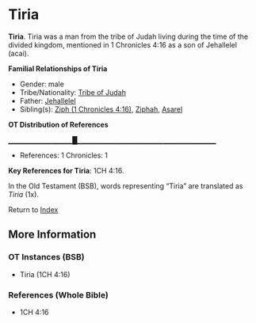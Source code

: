 # Tiria
**Tiria**. 
Tiria was a man from the tribe of Judah living during the time of the divided kingdom, mentioned in 1 Chronicles 4:16 as a son of Jehallelel (acai). 




**Familial Relationships of Tiria**


* Gender: male
* Tribe/Nationality: [Tribe of Judah](../../../groups/md/acai/Judah.md)
* Father: [Jehallelel](Jehallelel.md)
* Sibling(s): [Ziph (1 Chronicles 4:16)](Ziph.2.md), [Ziphah](Ziphah.md), [Asarel](Asarel.md)


**OT Distribution of References**

▁▁▁▁▁▁▁▁▁▁▁▁█▁▁▁▁▁▁▁▁▁▁▁▁▁▁▁▁▁▁▁▁▁▁▁▁▁▁
* References: 1 Chronicles: 1



**Key References for Tiria**: 
1CH 4:16. 


In the Old Testament (BSB), words representing “Tiria” are translated as 
*Tiria* (1x). 




Return to [Index](00-Index.md)

## More Information

### OT Instances (BSB)

* Tiria (1CH 4:16)



### References (Whole Bible)

* 1CH 4:16



